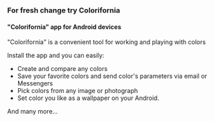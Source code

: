 ### For fresh change try Colorifornia

#### "Colorifornia" app for Android devices

"Colorifornia" is a convenient tool for working and playing with colors

Install the app and you can easily:

- Create and compare any colors
- Save your favorite colors and send color's parameters via email or Messengers
- Pick colors from any image or photograph
- Set color you like as a wallpaper on your Android.

And many more... 
